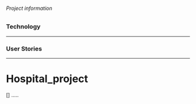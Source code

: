 ###### Project information

### Technology

---

### User Stories

---

# Hospital_project

[] .....
